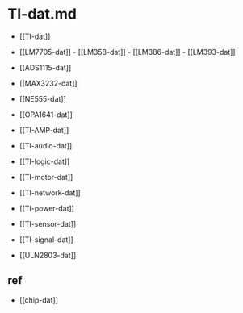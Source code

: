 
# TI-dat.md

- [[TI-dat]]

- [[LM7705-dat]] - [[LM358-dat]] - [[LM386-dat]] - [[LM393-dat]] 

- [[ADS1115-dat]]

- [[MAX3232-dat]]

- [[NE555-dat]]

- [[OPA1641-dat]]

- [[TI-AMP-dat]]

- [[TI-audio-dat]]

- [[TI-logic-dat]]

- [[TI-motor-dat]]

- [[TI-network-dat]]

- [[TI-power-dat]] 

- [[TI-sensor-dat]]

- [[TI-signal-dat]]

- [[ULN2803-dat]]

## ref 

- [[chip-dat]]